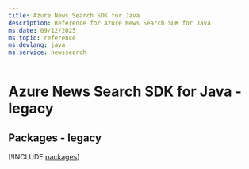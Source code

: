 ```yaml
---
title: Azure News Search SDK for Java
description: Reference for Azure News Search SDK for Java
ms.date: 09/12/2025
ms.topic: reference
ms.devlang: java
ms.service: newssearch
---
```

# Azure News Search SDK for Java - legacy
## Packages - legacy
[!INCLUDE [packages](news-search-index.md)]